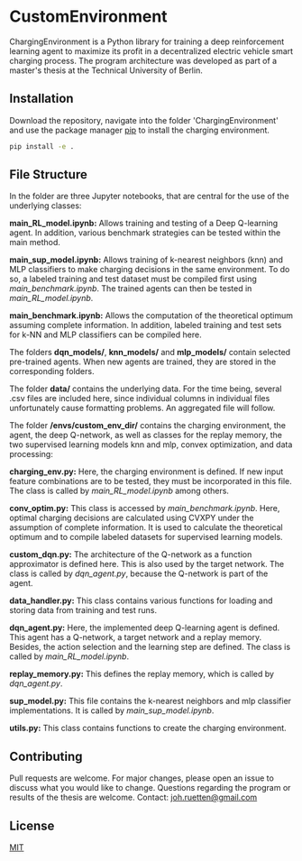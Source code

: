 # CustomEnvironment
ChargingEnvironment is a Python library for training a deep reinforcement learning agent to maximize its profit in a decentralized electric vehicle smart charging process. The program architecture was developed as part of a master's thesis at the Technical University of Berlin. 

## Installation
Download the repository, navigate into the folder 'ChargingEnvironment' and use the package manager [pip](https://pip.pypa.io/en/stable/) to install the charging environment.

```bash
pip install -e .
```

## File Structure
In the folder are three Jupyter notebooks, that are central for the use of the underlying classes:

**main_RL_model.ipynb:** Allows training and testing of a Deep Q-learning agent. In addition, various benchmark strategies can be tested within the main method.

**main_sup_model.ipynb:** Allows training of k-nearest neighbors (knn) and MLP classifiers to make charging decisions in the same environment. To do so, a labeled training and test dataset must be compiled first using *main_benchmark.ipynb*. The trained agents can then be tested in *main_RL_model.ipynb*.

**main_benchmark.ipynb:** Allows the computation of the theoretical optimum assuming complete information. In addition, labeled training and test sets for k-NN and MLP classifiers can be compiled here.

The folders **dqn_models/**, **knn_models/** and **mlp_models/** contain selected pre-trained agents. When new agents are trained, they are stored in the corresponding folders.

The folder **data/** contains the underlying data. For the time being, several .csv files are included here, since individual columns in individual files unfortunately cause formatting problems. An aggregated file will follow.

The folder **/envs/custom_env_dir/** contains the charging environment, the agent, the deep Q-network, as well as classes for the replay memory, the two supervised learning models knn and mlp, convex optimization, and data processing:

**charging_env.py:** Here, the charging environment is defined. If new input feature combinations are to be tested, they must be incorporated in this file. The class is called by *main_RL_model.ipynb* among others.

**conv_optim.py:** This class is accessed by *main_benchmark.ipynb*. Here, optimal charging decisions are calculated using CVXPY under the assumption of complete information. It is used to calculate the theoretical optimum and to compile labeled datasets for supervised learning models.

**custom_dqn.py:** The architecture of the Q-network as a function approximator is defined here. This is also used by the target network. The class is called by *dqn_agent.py*, because the Q-network is part of the agent.

**data_handler.py:** This class contains various functions for loading and storing data from training and test runs.

**dqn_agent.py:** Here, the implemented deep Q-learning agent is defined. This agent has a Q-network, a target network and a replay memory. Besides, the action selection and the learning step are defined. The class is called by *main_RL_model.ipynb*.

**replay_memory.py:** This defines the replay memory, which is called by *dqn_agent.py*.

**sup_model.py:** This file contains the k-nearest neighbors and mlp classifier implementations. It is called by *main_sup_model.ipynb*.

**utils.py:** This class contains functions to create the charging environment.

## Contributing
Pull requests are welcome. For major changes, please open an issue to discuss what you would like to change. 
Questions regarding the program or results of the thesis are welcome. 
Contact: joh.ruetten@gmail.com

## License
[MIT](https://choosealicense.com/licenses/mit/)